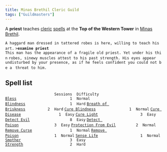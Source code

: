 ```yaml
---
title: Minas Brethil Cleric Guild
tags: ["Guildmasters"]
---
```

A **priest** teaches [cleric](cleric "wikilink")
[spells](spell "wikilink") at the **Top of the Western Tower** in [Minas
Brethil](Minas_Brethil "wikilink").

`A haggard man dressed in tattered robes is here, willing to teach his art.`
`>`**`examine priest`**
`This man has the appearance of a fragile old priest. Yet under his thin`
`robes, sinewy muscles attest to his past strength. His eyes appear `
`undisturbed by your presence, as if he feels confident you could not be a `
`threat to him.`

## Spell list

`                      Sessions  Difficulty`
[`Bless`](Bless "wikilink")`                        1  Normal`
[`Blindness`](Blindness "wikilink")`                    1  Hard`
[`Breath of Briskness`](Breath_of_Briskness "wikilink")`          2  Hard`
[`Cure Blindness`](Cure_Blindness "wikilink")`               1  Normal`
[`Cure Disease`](Cure_Disease "wikilink")`                 1  Easy`
[`Cure Light`](Cure_Light "wikilink")`                   3  Easy`
[`Detect Evil`](Detect_Evil "wikilink")`                  8  Easy`
[`Detect Poison`](Detect_Poison "wikilink")`                3  Easy`
[`Protection From Evil`](Protection_From_Evil "wikilink")`         2  Normal`
[`Remove Curse`](Remove_Curse "wikilink")`                 1  Normal`
[`Remove Poison`](Remove_Poison "wikilink")`                1  Normal`
[`Sense Life`](Sense_Life "wikilink")`                   1  Normal`
[`Smother`](Smother "wikilink")`                      3  Easy`
[`Strength`](Strength_Spell "wikilink")`                     2  Hard`
